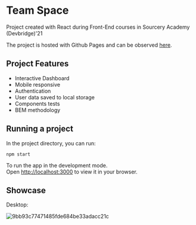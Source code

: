 # Team Space

Project created with React during Front-End courses in Sourcery Academy (Devbridge)'21

The project is hosted with Github Pages and can be observed [here](https://estaniulyte.github.io/sourcery-academy-front-end/).

## Project Features

- Interactive Dashboard
- Mobile responsive
- Authentication
- User data saved to local storage
- Components tests
- BEM methodology

## Running a project

In the project directory, you can run:

```
npm start
```

To run the app in the development mode.\
Open [http://localhost:3000](http://localhost:3000) to view it in your browser.

## Showcase

Desktop:

![9bb93c77471485fde684be33adacc21c](https://github.com/estaniulyte/sourcery-academy-front-end/assets/43463977/1785f17b-e90b-40dc-89b0-6e49f3ffff86)

